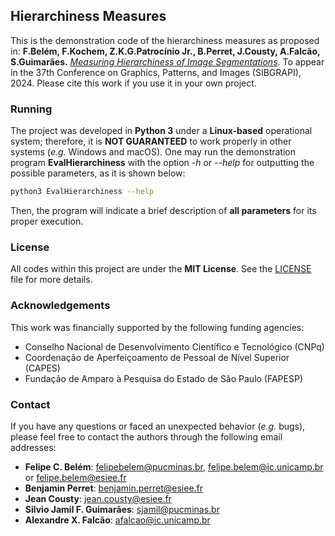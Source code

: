 ## Hierarchiness Measures

This is the demonstration code of the hierarchiness measures as proposed in: **F.Belém, F.Kochem, Z.K.G.Patrocínio Jr., B.Perret, J.Cousty, A.Falcão, S.Guimarães.** [_Measuring Hierarchiness of Image Segmentations_](). To appear in the 37th Conference on Graphics, Patterns, and Images (SIBGRAPI), 2024. Please cite this work if you use it in your own project.

### Running

The project was developed in **Python 3** under a **Linux-based** operational system; therefore, it is **NOT GUARANTEED** to work properly in other systems (_e.g._ Windows and macOS). One may run the demonstration program **EvalHierarchiness** with the option _-h_ or _--help_ for outputting the possible parameters, as it is shown below:
```bash
python3 EvalHierarchiness --help
```
Then, the program will indicate a brief description of **all parameters** for its proper execution.

### License

All codes within this project are under the **MIT License**. See the [LICENSE](LICENSE) file for more details.

### Acknowledgements

This work was financially supported by the following funding agencies: 
- Conselho Nacional de Desenvolvimento Científico e Tecnológico (CNPq)
- Coordenação de Aperfeiçoamento de Pessoal de Nível Superior (CAPES)
- Fundação de Amparo à Pesquisa do Estado de São Paulo (FAPESP)

### Contact

If you have any questions or faced an unexpected behavior (_e.g._ bugs), please feel free to contact the authors through the following email addresses:
- **Felipe C. Belém**:  [felipebelem@pucminas.br](mailto:felipebelem@pucminas.br), [felipe.belem@ic.unicamp.br](mailto:felipe.belem@ic.unicamp.br) or [felipe.belem@esiee.fr](mailto:felipe.belem@esiee.fr)
- **Benjamin Perret**:  [benjamin.perret@esiee.fr](mailto:benjamin.perret@esiee.fr)
- **Jean Cousty**:  [jean.cousty@esiee.fr](mailto:jean.cousty@esiee.fr)
- **Silvio Jamil F. Guimarães**:  [sjamil@pucminas.br](mailto:sjamil@pucminas.br)
- **Alexandre X. Falcão**: [afalcao@ic.unicamp.br](mailto:afalcao@ic.unicamp.br)
